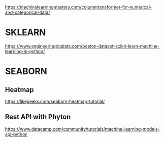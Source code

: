 
https://machinelearningmastery.com/columntransformer-for-numerical-and-categorical-data/

# SKLEARN

https://www.engineeringbigdata.com/boston-dataset-scikit-learn-machine-learning-in-python/

# SEABORN

## Heatmap

https://likegeeks.com/seaborn-heatmap-tutorial/

## Rest API with Phyton

https://www.datacamp.com/community/tutorials/machine-learning-models-api-python